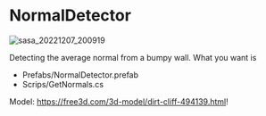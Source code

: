 # NormalDetector
![sasa_20221207_200919](https://user-images.githubusercontent.com/101827492/206166653-78f32a12-27b4-4181-8da2-f00d277acfba.gif)


Detecting the average normal from a bumpy wall.
What you want is
* Prefabs/NormalDetector.prefab
* Scrips/GetNormals.cs

Model: https://free3d.com/3d-model/dirt-cliff-494139.html!
